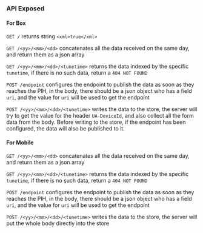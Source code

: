 ### API Exposed

#### For Box

`GET /` returns string `<xml>true</xml>`

`GET /<yy>/<mm>/<dd>` concatenates all the data received on the same day, and return them as a json array

`GET /<yy>/<mm>/<dd>/<tunetime>` returns the data indexed by the specific `tunetime`, if there is no such data, return a `404 NOT FOUND`

`POST /endpoint` configures the endpoint to publish the data as soon as they reaches the PIH, in the body, there should be a json object who has a field `uri`, and the value for `uri` will be used to get the endpoint

`POST /<yy>/<mm>/<dd>/<tunetime>` writes the data to the store, the server will try to get the value for the header `UA-DeviceId`, and also collect all the form data from the body. Before writing to the store, if the endpoint has been configured, the data will also be published to it.


#### For Mobile

`GET /<yy>/<mm>/<dd>` concatenates all the data received on the same day, and return them as a json array

`GET /<yy>/<mm>/<dd>/<tunetime>` returns the data indexed by the specific `tunetime`, if there is no such data, return a `404 NOT FOUND`

`POST /endpoint` configures the endpoint to publish the data as soon as they reaches the PIH, in the body, there should be a json object who has a field `uri`, and the value for `uri` will be used to get the endpoint

`POST /<yy>/<mm>/<dd>/<tunetime>` writes the data to the store, the server will put the whole body directly into the store
